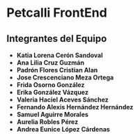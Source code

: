 # Petcalli FrontEnd

## Integrantes del Equipo

- **Katia Lorena Cerón Sandoval**
- **Ana Lilia Cruz Guzmán**
- **Padrón Flores Cristian Alan**
- **Jose Crescenciano Meza Ortega**
- **Frida Osorno González**
- **Erika González Vázquez**
- **Valeria Haciel Aceves Sánchez**
- **Fernando Alexis Hernández Hernández**
- **Samuel Aguirre Morales**
- **Aurelia Robles Pérez**
- **Andrea Eunice López Cárdenas**
